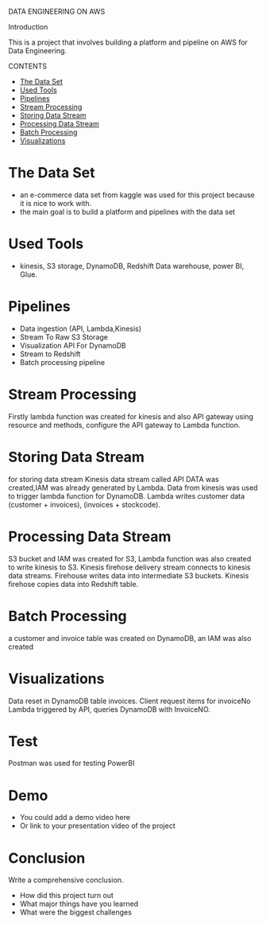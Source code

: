 
DATA ENGINEERING ON AWS

Introduction

This is a project that involves building a platform and pipeline on AWS for Data Engineering.

CONTENTS
- [The Data Set](#the-data-set)
- [Used Tools](#used-tools)
- [Pipelines](#pipelines)
- [Stream Processing](#stream-processing)
- [Storing Data Stream](#storing-data-stream)
- [Processing Data Stream](#processing-data-stream)
- [Batch Processing](#batch-processing)
- [Visualizations](#visualizations)


# The Data Set
- an e-commerce data set from kaggle was used for this project because it is nice to work with.
- the main goal is to build a platform and pipelines with the data set 

# Used Tools
- kinesis, S3 storage, DynamoDB, Redshift Data warehouse, power BI, Glue.

# Pipelines
- Data ingestion (API, Lambda,Kinesis)
- Stream To Raw S3 Storage
- Visualization API For DynamoDB
- Stream to Redshift
- Batch processing pipeline

# Stream Processing
Firstly lambda function was created for kinesis and also API gateway using resource and methods, configure the API gateway to Lambda function.

# Storing Data Stream
for storing data stream  Kinesis data stream called API DATA was created,IAM was already generated by Lambda.
Data from kinesis was used to trigger lambda function for DynamoDB.
Lambda writes customer data (customer + invoices), (invoices + stockcode).


# Processing Data Stream
S3 bucket and IAM was created for S3, Lambda function was also created to write kinesis to S3.
Kinesis firehose delivery stream connects to kinesis data streams.
Firehouse writes data into intermediate S3 buckets.
Kinesis firehose copies data into Redshift table.

# Batch Processing
a customer and invoice table was created on DynamoDB, an IAM was also created

# Visualizations
Data reset in DynamoDB table invoices.
Client request items for invoiceNo
Lambda triggered by API, queries DynamoDB with InvoiceNO.

# Test
Postman was used for testing
PowerBI

# Demo
- You could add a demo video here
- Or link to your presentation video of the project

# Conclusion
Write a comprehensive conclusion.
- How did this project turn out
- What major things have you learned
- What were the biggest challenges

